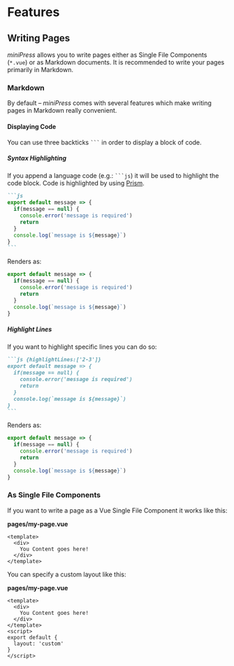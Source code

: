 # Features

## Writing Pages
*miniPress* allows you to write pages either as Single File Components (`*.vue`) or as Markdown documents. It is recommended to write your pages primarily in Markdown.

### Markdown
By default – *miniPress* comes with several features which make writing pages in Markdown really convenient.

#### Displaying Code
You can use three backticks ` ``` ` in order to display a block of code.

##### Syntax Highlighting
If you append a language code (e.g.: ` ```js `) it will be used to highlight the code block. Code is highlighted by using [Prism](https://prismjs.com/).

````markdown
```js
export default message => {
  if(message == null) {
    console.error('message is required')
    return
  }
  console.log(`message is ${message}`)
}
```
````

Renders as:

````js
export default message => {
  if(message == null) {
    console.error('message is required')
    return
  }
  console.log(`message is ${message}`)
}
````

##### Highlight Lines
If you want to highlight specific lines you can do so:

````markdown
```js {highlightLines:['2-3']}
export default message => {
  if(message == null) {
    console.error('message is required')
    return
  }
  console.log(`message is ${message}`)
}
```
````

Renders as:

```js { highlightLines:['2-3'] }
export default message => {
  if(message == null) {
    console.error('message is required')
    return
  }
  console.log(`message is ${message}`)
}
```

### As Single File Components
If you want to write a page as a Vue Single File Component it works like this:

**pages/my-page.vue**
```markup
<template>
  <div>
    You Content goes here!
  </div>
</template>
```

You can specify a custom layout like this:

**pages/my-page.vue**

```markup {highlightLines:[7,8]}
<template>
  <div>
    You Content goes here!
  </div>
</template>
<script>
export default {
  layout: 'custom'
}
</script>
```
